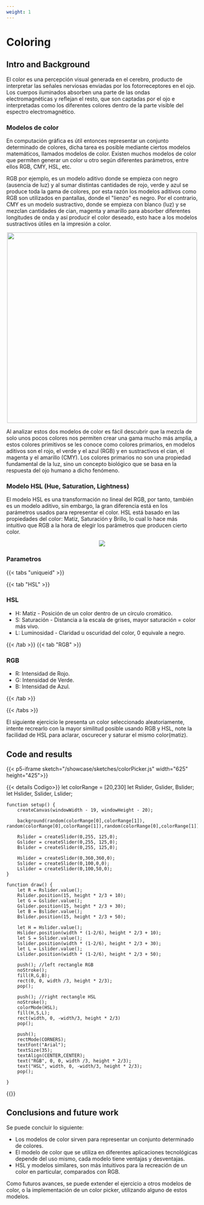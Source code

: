 ```yaml
---
weight: 1
---
```


# Coloring

## Intro and Background

El color es una percepción visual generada en el cerebro, producto de interpretar las señales nerviosas enviadas por los fotorreceptores en el ojo. Los cuerpos iluminados absorben una parte de las ondas electromagnéticas y reflejan el resto, que son captadas por el ojo e interpretadas como los diferentes colores dentro de la parte visible del espectro electromagnético.

### **Modelos de color** 

En computación gráfica es útil entonces representar un conjunto determinado de colores, dicha tarea es posible mediante ciertos modelos matemáticos, llamados modelos de color. Existen muchos modelos de color que permiten generar un color u otro según diferentes parámetros, entre ellos RGB, CMY, HSL, etc. 

RGB por ejemplo, es un modelo aditivo donde se empieza con negro (ausencia de luz) y al sumar distintas cantidades de rojo, verde y azul se produce toda la gama de colores, por esta razón los modelos aditivos como RGB son utilizados en pantallas, donde el "lienzo" es negro. Por el contrario, CMY es un modelo sustractivo, donde se empieza con blanco (luz) y se mezclan cantidades de cian, magenta y amarillo para absorber diferentes longitudes de onda y así producir el color deseado, esto hace a los modelos sustractivos útiles en la impresión a color.



<p align="center">
    <img src= "https://imborrable.com/wp-content/uploads/2022/10/rgb-colores.png" width=500>
</p>

Al analizar estos dos modelos de color es fácil descubrir que la mezcla de solo unos pocos colores nos permiten crear una gama mucho más amplia, a estos colores primitivos se les conoce como colores primarios, en modelos aditivos son el rojo, el verde y el azul (RGB) y en sustractivos el cian, el magenta y el amarillo (CMY). Los colores primarios no son una propiedad fundamental de la luz, sino un concepto biológico que se basa en la respuesta del ojo humano a dicho fenómeno.

### **Modelo HSL** (Hue, Saturation, Lightness)

El modelo HSL es una transformación no lineal del RGB, por tanto, también es un modelo aditivo, sin embargo, la gran diferencia está en los parámetros usados para representar el color. HSL está basado en las propiedades del color: Matiz, Saturación y Brillo, lo cual lo hace más intuitivo que RGB a la hora de elegir los parámetros que producen cierto color. 

<p align="center">
    <img src="https://static.javatpoint.com/tutorial/dip/images/introduction-to-color-spaces5.png">
</p>

### Parametros

{{< tabs "uniqueid" >}}

<!--1-->{{< tab "HSL" >}}

### HSL
* H: Matiz - Posición de un color dentro de un círculo cromático.
* S: Saturación - Distancia a la escala de grises, mayor saturación = color más vivo.
* L: Luminosidad - Claridad u oscuridad del color, 0 equivale a negro.


<!--1-->{{< /tab >}}

<!--1-->{{< tab "RGB" >}}

### RGB
* R: Intensidad de Rojo.
* G: Intensidad de Verde.
* B: Intensidad de Azul.
        
<!--1-->{{< /tab >}}

{{< /tabs >}}

El siguiente ejercicio le presenta un color seleccionado aleatoriamente, intente recrearlo con la mayor similitud posible usando RGB y HSL, note la facilidad de HSL para aclarar, oscurecer y saturar el mismo color(matiz).


## Code and results

{{< p5-iframe sketch="/showcase/sketches/colorPicker.js" width="625" height="425">}}

{{< details Codigo>}}
    let colorRange = [20,230]
    let Rslider, Gslider, Bslider;
    let Hslider, Sslider, Lslider;

    function setup() {
        createCanvas(windowWidth - 19, windowHeight - 20);
        
        background(random(colorRange[0],colorRange[1]), random(colorRange[0],colorRange[1]),random(colorRange[0],colorRange[1]));
        
        Rslider = createSlider(0,255, 125,0);
        Gslider = createSlider(0,255, 125,0);
        Bslider = createSlider(0,255, 125,0);
        
        Hslider = createSlider(0,360,360,0);
        Sslider = createSlider(0,100,0,0);
        Lslider = createSlider(0,100,50,0);
    }

    function draw() {
        let R = Rslider.value();
        Rslider.position(15, height * 2/3 + 10);
        let G = Gslider.value();
        Gslider.position(15, height * 2/3 + 30);
        let B = Bslider.value();
        Bslider.position(15, height * 2/3 + 50);
        
        let H = Hslider.value();
        Hslider.position(width * (1-2/6), height * 2/3 + 10);
        let S = Sslider.value();
        Sslider.position(width * (1-2/6), height * 2/3 + 30);
        let L = Lslider.value();
        Lslider.position(width * (1-2/6), height * 2/3 + 50);
        
        push(); //left rectangle RGB
        noStroke();
        fill(R,G,B);
        rect(0, 0, width /3, height * 2/3);
        pop();
        
        push(); //right rectangle HSL
        noStroke();
        colorMode(HSL);
        fill(H,S,L);
        rect(width, 0, -width/3, height * 2/3)
        pop();
        
        push();
        rectMode(CORNERS);
        textFont("Arial");
        textSize(35);
        textAlign(CENTER,CENTER);
        text("RGB", 0, 0, width /3, height * 2/3);
        text("HSL", width, 0, -width/3, height * 2/3);
        pop();
    
    }
{{</details>}}

## Conclusions and future work

Se puede concluir lo siguiente:
* Los modelos de color sirven para representar un conjunto determinado de colores.
* El modelo de color que se utiliza en diferentes aplicaciones tecnológicas depende del uso mismo, cada modelo tiene ventajas y desventajas.
* HSL y modelos similares, son más intuitivos para la recreación de un color en particular, comparados con RGB.

Como futuros avances, se puede extender el ejercicio a otros modelos de color, o la implementación de un color picker, utilizando alguno de estos modelos.